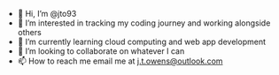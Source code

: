 - 👋 Hi, I’m @jto93
- 👀 I’m interested in tracking my coding journey and working alongside others
- 🌱 I’m currently learning cloud computing and web app development
- 💞️ I’m looking to collaborate on whatever I can
- 📫 How to reach me email me at j.t.owens@outlook.com  

<!---
jto93/jto93 is a ✨ special ✨ repository because its `README.md` (this file) appears on your GitHub profile.
You can click the Preview link to take a look at your changes.
--->

